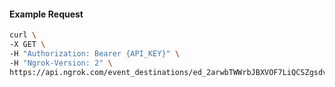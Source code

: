 <!-- Code generated for API Clients. DO NOT EDIT. -->

#### Example Request

```bash
curl \
-X GET \
-H "Authorization: Bearer {API_KEY}" \
-H "Ngrok-Version: 2" \
https://api.ngrok.com/event_destinations/ed_2arwbTWWrbJBXVOF7LiQCSZgsdv
```
